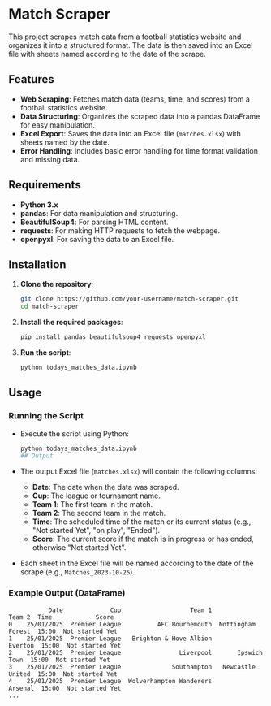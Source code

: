 # Match Scraper

This project scrapes match data from a football statistics website and organizes it into a structured format. The data is then saved into an Excel file with sheets named according to the date of the scrape.

## Features

- **Web Scraping**: Fetches match data (teams, time, and scores) from a football statistics website.
- **Data Structuring**: Organizes the scraped data into a pandas DataFrame for easy manipulation.
- **Excel Export**: Saves the data into an Excel file (`matches.xlsx`) with sheets named by the date.
- **Error Handling**: Includes basic error handling for time format validation and missing data.

## Requirements

- **Python 3.x**
- **pandas**: For data manipulation and structuring.
- **BeautifulSoup4**: For parsing HTML content.
- **requests**: For making HTTP requests to fetch the webpage.
- **openpyxl**: For saving the data to an Excel file.

## Installation

1. **Clone the repository**:
    ```sh
    git clone https://github.com/your-username/match-scraper.git
    cd match-scraper
    ```

2. **Install the required packages**:
    ```sh
    pip install pandas beautifulsoup4 requests openpyxl
    ```

3. **Run the script**:
    ```sh
    python todays_matches_data.ipynb
    ```

## Usage

### Running the Script

- Execute the script using Python:
  ```sh
  python todays_matches_data.ipynb
  ## Output

- The output Excel file (`matches.xlsx`) will contain the following columns:
  - **Date**: The date when the data was scraped.
  - **Cup**: The league or tournament name.
  - **Team 1**: The first team in the match.
  - **Team 2**: The second team in the match.
  - **Time**: The scheduled time of the match or its current status (e.g., "Not started Yet", "on play", "Ended").
  - **Score**: The current score if the match is in progress or has ended, otherwise "Not started Yet".

- Each sheet in the Excel file will be named according to the date of the scrape (e.g., `Matches_2023-10-25`).

### Example Output (DataFrame)

```plaintext
           Date             Cup                   Team 1             Team 2  Time            Score
0    25/01/2025  Premier League          AFC Bournemouth  Nottingham Forest  15:00  Not started Yet
1    25/01/2025  Premier League   Brighton & Hove Albion            Everton  15:00  Not started Yet
2    25/01/2025  Premier League                Liverpool       Ipswich Town  15:00  Not started Yet
3    25/01/2025  Premier League              Southampton   Newcastle United  15:00  Not started Yet
4    25/01/2025  Premier League  Wolverhampton Wanderers            Arsenal  15:00  Not started Yet
...

